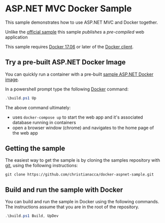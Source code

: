 # ASP.NET MVC Docker Sample

This sample demonstrates how to use ASP.NET MVC and Docker together.

Unlike the [official sample](https://github.com/Microsoft/dotnet-framework-docker/blob/master/samples/aspnetapp/Dockerfile) this sample *publishes* a *pre-compiled* web application

This sample requires [Docker 17.06](https://docs.docker.com/release-notes/docker-ce) or later of the [Docker client](https://store.docker.com/editions/community/docker-ce-desktop-windows).

## Try a pre-built ASP.NET Docker Image

You can quickly run a container with a pre-built [sample ASP.NET Docker image](https://hub.docker.com/r/christianacca/aspnetapp-sample/).

In a powershell prompt type the following [Docker](https://www.docker.com/products/docker) command:

```powershell
.\build.ps1 Up
```

The above command ultimately:
* uses `docker-compose up` to start the web app and it's associated database running in containers
* open a browser window (chrome) and navigates to the home page of the web app

## Getting the sample

The easiest way to get the sample is by cloning the samples repository with [git](https://git-scm.com/downloads), using the following instructions:

```console
git clone https://github.com/christianacca/docker-aspnet-sample.git
```

## Build and run the sample with Docker

You can build and run the sample in Docker using the following commands. The instructions assume that you are in the root of the repository.

```powershell
.\build.ps1 Build, UpDev
```